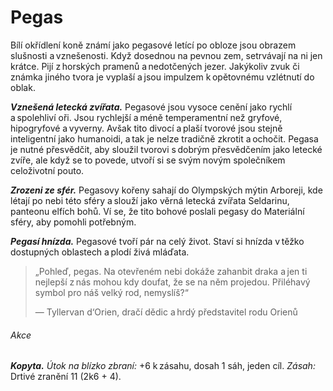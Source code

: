# Pegas
  
Bílí okřídlení koně známí jako pegasové letící po obloze jsou obrazem slušnosti a vznešenosti. Když dosednou na pevnou zem, setrvávají na ni jen krátce. Pijí z horských pramenů a nedotčených jezer. Jakýkoliv zvuk či známka jiného tvora je vyplaší a jsou impulzem k opětovnému vzlétnutí do oblak.
  
***Vznešená letecká zvířata.*** Pegasové jsou vysoce cenění jako rychlí a spolehliví oři. Jsou rychlejší a méně temperamentní než gryfové, hipogryfové a vyverny. Avšak tito divocí a plaší tvorové jsou stejně inteligentní jako humanoidi, a tak je nelze tradičně zkrotit a ochočit. Pegasa je nutné přesvědčit, aby sloužil tvorovi s dobrým přesvědčením jako letecké zvíře, ale když se to povede, utvoří si se svým novým společníkem celoživotní pouto.
  
***Zrozeni ze sfér.*** Pegasovy kořeny sahají do Olympských mýtin Arboreji, kde létají po nebi této sféry a slouží jako věrná letecká zvířata Seldarinu, panteonu elfích bohů. Ví se, že tito bohové poslali pegasy do Materiální sféry, aby pomohli potřebným.
  
***Pegasí hnízda.*** Pegasové tvoří pár na celý život. Staví si hnízda v těžko dostupných oblastech a plodí živá mláďata.

>„Pohleď, pegas. Na otevřeném nebi dokáže zahanbit draka a jen ti nejlepší z nás mohou kdy doufat, že se na něm projedou. Přiléhavý symbol pro náš velký rod, nemyslíš?“
>  
>— Tyllervan d‘Orien, dračí dědic a hrdý představitel rodu Orienů

<Monster 
    title="Pegas"
    subtitle="Velký nebešťan, chaotické dobro"
    armor-class="12"
    hit-points="59 (7k10 + 21)"
    speed="12 sáhů, létání 18 sáhů"
    str="18 (+4)"
    dex="15 (+2)"
    con="16 (+3)"
    int="10 (+0)"
    wis="15 (+2)"
    cha="13 (+1)"
    saving-throws="Obr +4, Mdr +4, Cha +3"
    skills="Vnímání +6"
    damage-vulnerabilities=""
    damage-resistances=""
    damage-immunities=""
    condition-immunities=""
    senses="pasivní Vnímání 16"
    languages="rozumí elfštině, sylvánštině, nebesštině a obecné řeči, ale neumí mluvit"
    challenge="2 (450 ZK)"
    >

###### Akce
  
***Kopyta.*** *Útok na blízko zbraní:* +6 k zásahu, dosah 1 sáh, jeden cíl. *Zásah:* Drtivé zranění 11 (2k6 + 4).

</Monster>
